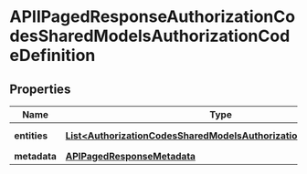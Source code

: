 

# APIIPagedResponseAuthorizationCodesSharedModelsAuthorizationCodeDefinition


## Properties

| Name | Type | Description | Notes |
|------------ | ------------- | ------------- | -------------|
|**entities** | [**List&lt;AuthorizationCodesSharedModelsAuthorizationCodeDefinition&gt;**](AuthorizationCodesSharedModelsAuthorizationCodeDefinition.md) |  |  [optional] [readonly] |
|**metadata** | [**APIPagedResponseMetadata**](APIPagedResponseMetadata.md) |  |  [optional] |



